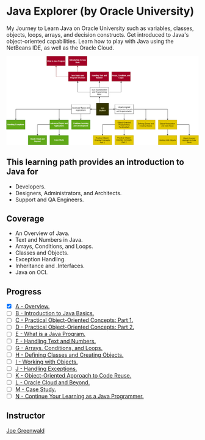 # Java Explorer (by Oracle University)

My Journey to Learn Java on Oracle University such as variables, classes, objects, loops, arrays, and decision constructs. Get introduced to Java's object-oriented capabilities. Learn how to play with Java using the NetBeans IDE, as well as the Oracle Cloud.

![JavaExplorerMindMap](Images/JavaExplorerMindMap.png)

## This learning path provides an introduction to Java for

- Developers.
- Designers, Administrators, and Architects.
- Support and QA Engineers.

## Coverage

- An Overview of Java.
- Text and Numbers in Java.
- Arrays, Conditions, and Loops.
- Classes and Objects.
- Exception Handling.
- Inheritance and .Interfaces.
- Java on OCI.

## Progress

- [x] [A - Overview.](Notes/A)
- [ ] [B - Introduction to Java Basics.](Notes/B)
- [ ] [C - Practical Object-Oriented Concepts: Part 1.](Notes/C)
- [ ] [D - Practical Object-Oriented Concepts: Part 2.](Notes/D)
- [ ] [E - What is a Java Program.](Notes/E)
- [ ] [F - Handling Text and Numbers.](Notes/F)
- [ ] [G - Arrays, Conditions, and Loops.](Notes/G)
- [ ] [H - Defining Classes and Creating Objects.](Notes/H)
- [ ] [I - Working with Objects.](Notes/I)
- [ ] [J - Handling Exceptions.](Notes/J)
- [ ] [K - Object-Oriented Approach to Code Reuse.](Notes/K)
- [ ] [L - Oracle Cloud and Beyond.](Notes/L)
- [ ] [M - Case Study.](Notes/M)
- [ ] [N - Continue Your Learning as a Java Programmer.](Notes/N)

## Instructor

[Joe Greenwald](https://www.linkedin.com/in/joe-greenwald-8626111/)

